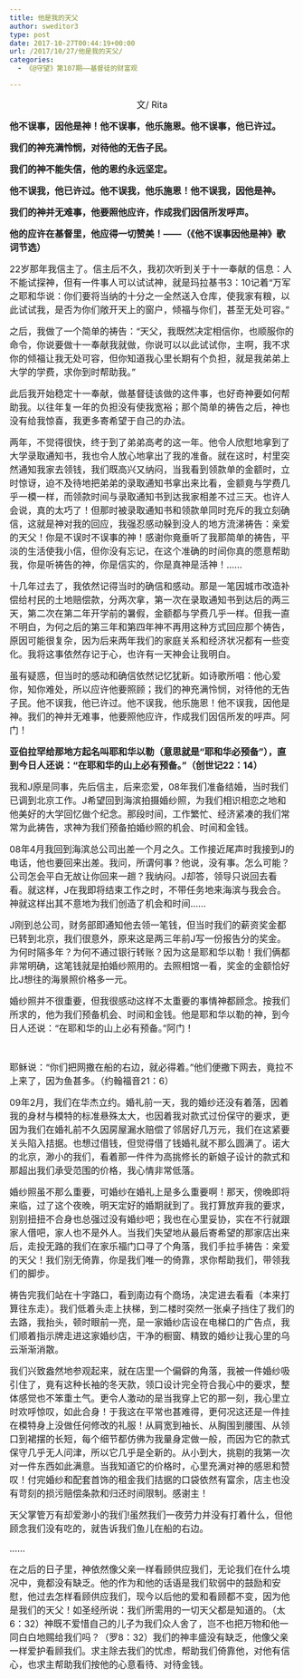 ```yaml
---
title: 他是我的天父
author: sweditor3
type: post
date: 2017-10-27T00:44:19+00:00
url: /2017/10/27/他是我的天父/
categories:
  - 《@守望》第107期——基督徒的财富观

---
```

<p style="text-align: center;">
  <span style="font-size: 12pt;">文/ Rita</span>
</p>

<span style="font-size: 12pt;"><strong>他不误事，因他是神！他不误事，他乐施恩。他不误事，他已许过。</strong></span>
  
<span style="font-size: 12pt;"><strong>我们的神充满怜悯，对待他的无告子民。</strong></span>
  
<span style="font-size: 12pt;"><strong>我们的神不能失信，他的恩约永远坚定。</strong></span>
  
<span style="font-size: 12pt;"><strong>他不误我，他已许过。他不误我，他乐施恩！他不误我，因他是神。</strong></span>
  
<span style="font-size: 12pt;"><strong>我们的神并无难事，他要照他应许，作成我们因信所发呼声。</strong></span>
  
<span style="font-size: 12pt;"><strong>他的应许在基督里，他应得一切赞美！</strong></span><span style="font-size: 12pt;"><strong>——（《他不误事因他是神》歌词节选）</strong></span>

<span style="font-size: 12pt;">22岁那年我信主了。信主后不久，我初次听到关于十一奉献的信息：人不能试探神，但有一件事人可以试试神，就是玛拉基书3：10记着“万军之耶和华说：你们要将当纳的十分之一全然送入仓库，使我家有粮，以此试试我，是否为你们敞开天上的窗户，倾福与你们，甚至无处可容。”</span>

<span style="font-size: 12pt;">之后，我做了一个简单的祷告：“天父，我既然决定相信你，也顺服你的命令，你说要做十一奉献我就做，你说可以以此试试你，主啊，我不求你的倾福让我无处可容，但你知道我心里长期有个负担，就是我弟弟上大学的学费，求你到时帮助我。”</span>

<span style="font-size: 12pt;">此后我开始稳定十一奉献，做基督徒该做的这件事，也好奇神要如何帮助我。以往年复一年的负担没有使我宽裕；那个简单的祷告之后，神也没有给我惊喜，我更多寄希望于自己的办法。</span>

<span style="font-size: 12pt;">两年，不觉得很快，终于到了弟弟高考的这一年。他令人欣慰地拿到了大学录取通知书，我也令人放心地拿出了我的准备。就在这时，村里突然通知我家去领钱，我们既高兴又纳闷，当我看到领款单的金额时，立时惊讶，迫不及待地把弟弟的录取通知书拿出来比看，金额竟与学费几乎一模一样，而领款时间与录取通知书到达我家相差不过三天。也许人会说，真的太巧了！但那时被录取通知书和领款单同时充斥的我立刻确信，这就是神对我的回应，我强忍感动躲到没人的地方流涕祷告：亲爱的天父！你是不误时不误事的神！感谢你竟垂听了我那简单的祷告，平淡的生活使我小信，但你没有忘记，在这个准确的时间你真的愿意帮助我，你是听祷告的神，你是信实的，你是真神是活神！……</span>

<span style="font-size: 12pt;">十几年过去了，我依然记得当时的确信和感动。那是一笔因城市改造补偿给村民的土地赔偿款，分两次拿，第一次在录取通知书到达后的两三天，第二次在第二年开学前的暑假，金额都与学费几乎一样。但我一直不明白，为何之后的第三年和第四年神不再用这种方式回应那个祷告，原因可能很复杂，因为后来两年我们的家庭关系和经济状况都有一些变化。我将这事依然存记于心，也许有一天神会让我明白。</span>

<span style="font-size: 12pt;">虽有疑惑，但当时的感动和确信依然记忆犹新。如诗歌所唱：他心爱你，知你难处，所以应许他要照顾；我们的神充满怜悯，对待他的无告子民。他不误我，他已许过。他不误我，他乐施恩！他不误我，因他是神。我们的神并无难事，他要照他应许，作成我们因信所发的呼声。阿门！</span>

<span style="font-size: 12pt;"><strong>亚伯拉罕给那地方起名叫耶和华以勒（意思就是“耶和华必预备”），直到今日人还说：“在耶和华的山上必有预备。”（创世记22：14）</strong></span>

<span style="font-size: 12pt;">我和J原是同事，先后信主，后来恋爱，08年我们准备结婚，当时我们已调到北京工作。J希望回到海滨拍摄婚纱照，为我们相识相恋之地和他美好的大学回忆做个纪念。那段时间，工作繁忙、经济紧凑的我们常常为此祷告，求神为我们预备拍婚纱照的机会、时间和金钱。</span>

<span style="font-size: 12pt;">08年4月我回到海滨总公司出差一个月之久。工作接近尾声时我接到J的电话，他也要回来出差。我问，所谓何事？他说，没有事。怎么可能？公司怎会平白无故让你回来一趟？我纳闷。J却答，领导只说回去看看。就这样，J在我即将结束工作之时，不带任务地来海滨与我会合。神就这样出其不意地为我们创造了机会和时间……</span>

<span style="font-size: 12pt;">J刚到总公司，财务部即通知他去领一笔钱，但当时我们的薪资奖金都已转到北京，我们很意外，原来这是两三年前J写一份报告分的奖金。为何时隔多年？为何不通过银行转账？因为这是耶和华以勒！我们俩都非常明确，这笔钱就是拍婚纱照用的。去照相馆一看，奖金的金额恰好比J想往的海景照价格多一元。</span>

<span style="font-size: 12pt;">婚纱照并不很重要，但我很感动这样不太重要的事情神都顾念。按我们所求的，他为我们预备机会、时间和金钱。他是耶和华以勒的神，到今日人还说：“在耶和华的山上必有预备。”阿门！</span>

&nbsp;

<span style="font-size: 12pt;">耶稣说：“你们把网撒在船的右边，就必得着。”他们便撒下网去，竟拉不上来了，因为鱼甚多。（约翰福音21：6）</span>

<span style="font-size: 12pt;">09年2月，我们在华杰立约。婚礼前一天，我的婚纱还没有着落，因着我的身材与模特的标准悬殊太大，也因着我对款式过份保守的要求，更因为我们在婚礼前不久因房屋漏水赔偿了邻居好几万元，我们在这紧要关头陷入拮据。也想过借钱，但觉得借了钱婚礼就不那么圆满了。诺大的北京，渺小的我们，看着那一件件为高挑修长的新娘子设计的款式和那超出我们承受范围的价格，我心情非常低落。</span>

<span style="font-size: 12pt;">婚纱照虽不那么重要，可婚纱在婚礼上是多么重要啊！那天，傍晚即将来临，过了这个夜晚，明天定好的婚期就到了。我打算放弃我的要求，别别扭扭不合身也总强过没有婚纱吧；我也在心里妥协，实在不行就跟家人借吧，家人也不是外人。当我们失望地从最后寄希望的那家店出来后，走投无路的我们在家乐福门口寻了个角落，我们手拉手祷告：亲爱的天父！我们别无倚靠，你是我们唯一的倚靠，求你帮助我们，带领我们的脚步。</span>

<span style="font-size: 12pt;">祷告完我们站在十字路口，看到南边有个商场，决定进去看看（本来打算往东走）。我们低着头走上扶梯，到二楼时突然一张桌子挡住了我们的去路，我抬头，顿时眼前一亮，是一家婚纱店设在电梯口的广告点，我们顺着指示牌走进这家婚纱店，干净的橱窗、精致的婚纱让我心里的乌云渐渐消散。</span>

<span style="font-size: 12pt;">我们兴致盎然地参观起来，就在店里一个偏僻的角落，我被一件婚纱吸引住了，竟有这种长袖的冬天款，领口设计完全符合我心中的要求，整体感觉也不笨重土气。更令人激动的是当我穿上它的那一刻，我心里立时欢呼惊叹，如此合身！于我这在平常也甚难得，更何况这还是一件挂在模特身上没做任何修改的礼服！从肩宽到袖长、从胸围到腰围、从领口到裙摆的长短，每个细节都仿佛为我量身定做一般，而因为它的款式保守几乎无人问津，所以它几乎是全新的。从小到大，挑剔的我第一次对一件东西如此满意。当我知道它的价格时，心里充满对神的感恩和赞叹！付完婚纱和配套首饰的租金我们拮据的口袋依然有富余，店主也没有苛刻的损污赔偿条款和归还时间限制。感谢主！</span>

<span style="font-size: 12pt;">天父掌管万有却爱渺小的我们!虽然我们一夜劳力并没有打着什么，但他顾念我们没有吃的，就告诉我们鱼儿在船的右边。</span>

<span style="font-size: 12pt;">……</span>

<span style="font-size: 12pt;">在之后的日子里，神依然像父亲一样看顾供应我们，无论我们在什么境况中，竟都没有缺乏。他的作为和他的话语是我们软弱中的鼓励和安慰，他过去怎样看顾供应我们，现今以后他的爱和看顾都不变，因为他是我们的天父！如圣经所说：我们所需用的一切天父都是知道的。（太6：32）神既不爱惜自己的儿子为我们众人舍了，岂不也把万物和他一同白白地赐给我们吗？（罗8：32）我们的神丰盛没有缺乏，他像父亲一样爱护看顾我们。求主除去我们的忧虑，帮助我们倚靠他，对他有信心，也求主帮助我们按他的心意看待、对待金钱。</span>